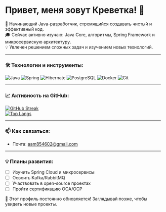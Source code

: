 # Привет, меня зовут Креветка! 👋

🚀 Начинающий Java-разработчик, стремящийся создавать чистый и эффективный код.  
🎓 Сейчас активно изучаю: Java Core, алгоритмы, Spring Framework и микросервисную архитектуру.  
💡 Увлечен решением сложных задач и изучением новых технологий.

---

### 🛠️ Технологии и инструменты:
![Java](https://img.shields.io/badge/Java-ED8B00?style=for-the-badge&logo=openjdk&logoColor=white)
![Spring](https://img.shields.io/badge/Spring-6DB33F?style=for-the-badge&logo=spring&logoColor=white)
![Hibernate](https://img.shields.io/badge/Hibernate-59666C?style=for-the-badge&logo=Hibernate&logoColor=white)
![PostgreSQL](https://img.shields.io/badge/PostgreSQL-316192?style=for-the-badge&logo=postgresql&logoColor=white)
![Docker](https://img.shields.io/badge/docker-%230db7ed.svg?style=for-the-badge&logo=docker&logoColor=white)
![Git](https://img.shields.io/badge/Git-F05032?style=for-the-badge&logo=git&logoColor=white)

---

### 📈 Активность на GitHub:
[![GitHub Streak](https://streak-stats.demolab.com?user=ВАШ_НИКНИЕЙМ&theme=dark)](https://git.io/streak-stats)  
[![Top Langs](https://github-readme-stats.vercel.app/api/top-langs/?username=ВАШ_НИКНЕЙМ&layout=compact&theme=vision-friendly-dark)](https://github.com/anuraghazra/github-readme-stats)

---

### 📫 Как связаться:
- Почта: aam854602@gmail.com
---

### 💡 Планы развития:
- [ ] Изучить Spring Cloud и микросервисы
- [ ] Освоить Kafka/RabbitMQ
- [ ] Участвовать в open-source проектах
- [ ] Пройти сертификацию OCA/OCP

🚧 Этот профиль постоянно обновляется! Заглядывай позже, чтобы увидеть новые проекты.
